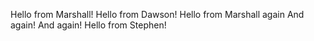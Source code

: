 Hello from Marshall!
Hello from Dawson!
Hello from Marshall again
And again!
And again!
Hello from Stephen!
